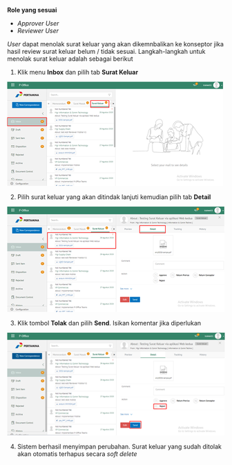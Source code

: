 **Role yang sesuai**

- *Approver User*
- *Reviewer User*

*User* dapat menolak surat keluar yang akan dikemnbalikan ke konseptor jika hasil review surat keluar belum / tidak sesuai. Langkah-langkah untuk menolak surat keluar adalah sebagai berikut

1. Klik menu **Inbox** dan pilih tab **Surat Keluar**

![gambar](SuratKeluar/SK_Web/SK44.png)

2. Pilih surat keluar yang akan ditindak lanjuti kemudian pilih tab **Detail**

![gambar](SuratKeluar/SK_Web/SK45.png)

3. Klik tombol **Tolak** dan pilih **Send**. Isikan komentar jika diperlukan

![gambar](SuratKeluar/SK_Web/SK46.png)

4. Sistem berhasil menyimpan perubahan. Surat keluar yang sudah ditolak akan otomatis terhapus secara *soft delete*